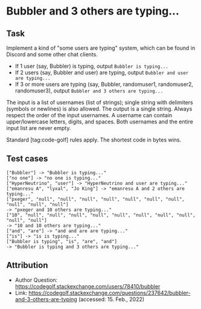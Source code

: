 # Bubbler and 3 others are typing․․․

## Task

Implement a kind of "some users are typing" system, which can be found in Discord and some other chat clients.

* If 1 user (say, Bubbler) is typing, output `Bubbler is typing...`
* If 2 users (say, Bubbler and user) are typing, output `Bubbler and user are typing...`
* If 3 or more users are typing (say, Bubbler, randomuser1, randomuser2, randomuser3), output `Bubbler and 3 others are typing...`

The input is a list of usernames (list of strings); single string with delimiters (symbols or newlines) is also allowed. The output is a single string. Always respect the order of the input usernames. A username can contain upper/lowercase letters, digits, and spaces. Both usernames and the entire input list are never empty.

Standard [tag:code-golf] rules apply. The shortest code in bytes wins.

## Test cases

```
["Bubbler"] -> "Bubbler is typing..."
["no one"] -> "no one is typing..."
["HyperNeutrino", "user"] -> "HyperNeutrino and user are typing..."
["emanresu A", "lyxal", "Jo King"] -> "emanresu A and 2 others are typing..."
["pxeger", "null", "null", "null", "null", "null", "null", "null", "null", "null", "null"]
-> "pxeger and 10 others are typing..."
["10", "null", "null", "null", "null", "null", "null", "null", "null", "null", "null"]
-> "10 and 10 others are typing..."
["and", "are"] -> "and and are are typing..."
["is"] -> "is is typing..."
["Bubbler is typing", "is", "are", "and"]
-> "Bubbler is typing and 3 others are typing..."
```

## Attribution

- Author Question: https://codegolf.stackexchange.com/users/78410/bubbler
- Link: https://codegolf.stackexchange.com/questions/237642/bubbler-and-3-others-are-typing (accessed: 15. Feb., 2022)
